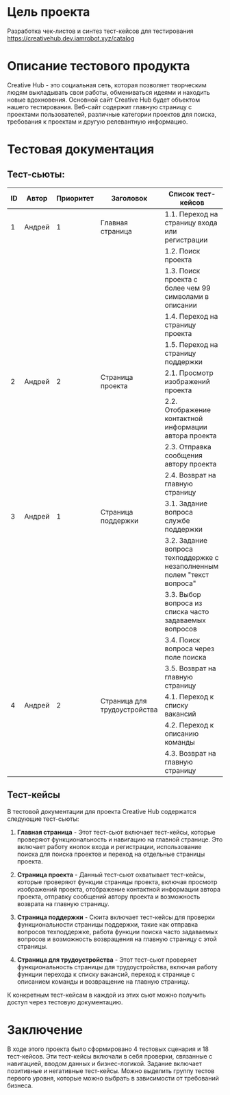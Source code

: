 # Цель проекта

Разработка чек-листов и синтез тест-кейсов для тестирования https://creativehub.dev.iamrobot.xyz/catalog 

# Описание тестового продукта

Creative Hub - это социальная сеть, которая позволяет творческим людям выкладывать свои работы, обмениваться идеями и находить новые вдохновения. Основной сайт Creative Hub будет объектом нашего тестирования. Веб-сайт содержит главную страницу с проектами пользователей, различные категории проектов для поиска, требования к проектам и другую релевантную информацию.

# Тестовая документация

## Тест-сьюты:

| ID | Автор | Приоритет | Заголовок | Список тест-кейсов |
| - | - | - | - | - |
| 1 | Андрей | 1 | Главная страница | 1.1. Переход на страницу входа или регистрации |
|    |      |    |     | 1.2. Поиск проекта |
|    |      |    |     | 1.3. Поиск проекта с более чем 99 символами в описании |
|    |      |    |     | 1.4. Переход на страницу проекта |
|    |      |    |     | 1.5. Переход на страницу поддержки |
| 2 | Андрей | 2 | Страница проекта | 2.1. Просмотр изображений проекта |
|    |      |    |        | 2.2. Отображение контактной информации автора проекта |
|    |      |    |        | 2.3. Отправка сообщения автору проекта |
|    |      |    |        | 2.4. Возврат на главную страницу |
| 3 | Андрей | 1 | Страница поддержки | 3.1. Задание вопроса службе поддержки |
|    |      |    |        | 3.2. Задание вопроса техподдержке с незаполненным полем "текст вопроса" |
|    |      |    |        | 3.3. Выбор вопроса из списка часто задаваемых вопросов |
|    |      |    |        | 3.4. Поиск вопроса через поле поиска |
|    |      |    |        | 3.5. Возврат на главную страницу |
| 4 | Андрей | 2 | Страница для трудоустройства | 4.1. Переход к списку вакансий |
|    |       |    |       | 4.2. Переход к описанию команды |
|    |       |    |       | 4.3. Возврат на главную страницу |


## Тест-кейсы

В тестовой документации для проекта Creative Hub содержатся следующие тест-сьюты:

1. **Главная страница** - Этот тест-сьют включает тест-кейсы, которые проверяют функциональность и навигацию на главной странице. Это включает работу кнопок входа и регистрации, использование поиска для поиска проектов и переход на отдельные страницы проекта.

2. **Страница проекта** - Данный тест-сьют охватывает тест-кейсы, которые проверяют функции страницы проекта, включая просмотр изображений проекта, отображение контактной информации автора проекта, отправку сообщений автору проекта и возможность возврата на главную страницу.

3. **Страница поддержки** - Сюита включает тест-кейсы для проверки функциональности страницы поддержки, такие как отправка вопросов техподдержке, работа функции поиска часто задаваемых вопросов и возможность возвращения на главную страницу с этой страницы.

4. **Страница для трудоустройства** - Этот тест-сьют проверяет функциональность страницы для трудоустройства, включая работу функции перехода к списку вакансий, переход к странице с описанием команды и возвращение на главную страницу.

К конкретным тест-кейсам в каждой из этих сьют можно получить доступ через тестовую документацию.

# Заключение

В ходе этого проекта было сформировано 4 тестовых сценария и 18 тест-кейсов. Эти тест-кейсы включали в себя проверки, связанные с навигацией, вводом данных и бизнес-логикой. Задание включает позитивные и негативные тест-кейсы. Можно выделить группу тестов первого уровня, которые можно выбрать в зависимости от требований бизнеса.